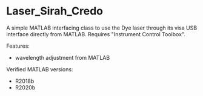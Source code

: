# Laser_Sirah_Credo

A simple MATLAB interfacing class to use the Dye laser through its visa USB
interface directly from MATLAB. Requires "Instrument Control Toolbox".

Features:
*  wavelength adjustment from MATLAB

Verified MATLAB versions:
*  R2018b
*  R2020b
